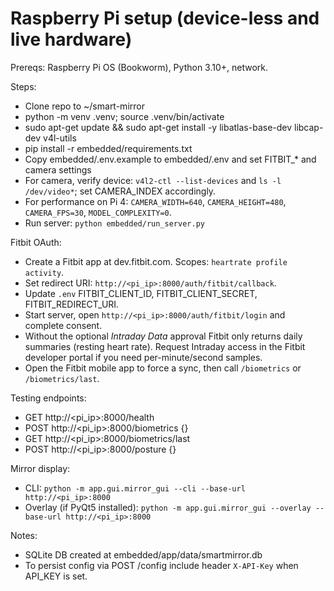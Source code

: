 # Raspberry Pi setup (device-less and live hardware)

Prereqs: Raspberry Pi OS (Bookworm), Python 3.10+, network.

Steps:
- Clone repo to ~/smart-mirror
- python -m venv .venv; source .venv/bin/activate
- sudo apt-get update && sudo apt-get install -y libatlas-base-dev libcap-dev v4l-utils
- pip install -r embedded/requirements.txt
- Copy embedded/.env.example to embedded/.env and set FITBIT_* and camera settings
- For camera, verify device: `v4l2-ctl --list-devices` and `ls -l /dev/video*`; set CAMERA_INDEX accordingly.
- For performance on Pi 4: `CAMERA_WIDTH=640`, `CAMERA_HEIGHT=480`, `CAMERA_FPS=30`, `MODEL_COMPLEXITY=0`.
- Run server: `python embedded/run_server.py`

Fitbit OAuth:
- Create a Fitbit app at dev.fitbit.com. Scopes: `heartrate profile activity`.
- Set redirect URI: `http://<pi_ip>:8000/auth/fitbit/callback`.
- Update `.env` FITBIT_CLIENT_ID, FITBIT_CLIENT_SECRET, FITBIT_REDIRECT_URI.
- Start server, open `http://<pi_ip>:8000/auth/fitbit/login` and complete consent.
- Without the optional *Intraday Data* approval Fitbit only returns daily summaries (resting heart rate). Request Intraday access in the Fitbit developer portal if you need per-minute/second samples.
- Open the Fitbit mobile app to force a sync, then call `/biometrics` or `/biometrics/last`.

Testing endpoints:
- GET http://<pi_ip>:8000/health
- POST http://<pi_ip>:8000/biometrics {}
- GET http://<pi_ip>:8000/biometrics/last
- POST http://<pi_ip>:8000/posture {}

Mirror display:
- CLI: `python -m app.gui.mirror_gui --cli --base-url http://<pi_ip>:8000`
- Overlay (if PyQt5 installed): `python -m app.gui.mirror_gui --overlay --base-url http://<pi_ip>:8000`

Notes:
- SQLite DB created at embedded/app/data/smartmirror.db
- To persist config via POST /config include header `X-API-Key` when API_KEY is set.
